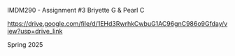 IMDM290 - Assignment #3 Briyette G & Pearl C

https://drive.google.com/file/d/1EHd3RwrhkCwbuG1AC96gnC986o9Gfday/view?usp=drive_link

Spring 2025

